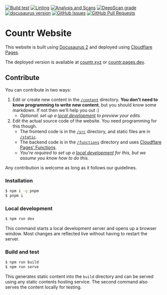 [![Build test](https://img.shields.io/github/actions/workflow/status/countr/website/build-test.yml)](https://github.com/countr/website/actions/workflows/build-test.yml)
[![Linting](https://img.shields.io/github/actions/workflow/status/countr/website/linting.yml?label=quality)](https://github.com/countr/website/actions/workflows/linting.yml)
[![Analysis and Scans](https://img.shields.io/github/actions/workflow/status/countr/website/analysis-and-scans.yml?label=scan)](https://github.com/countr/website/actions/workflows/analysis-and-scans.yml)
[![DeepScan grade](https://deepscan.io/api/teams/16173/projects/21787/branches/633467/badge/grade.svg)](https://deepscan.io/dashboard#view=project&tid=16173&pid=21787&bid=633467)
[![docusaurus version](https://img.shields.io/github/package-json/dependency-version/countr/website/@docusaurus/core?label=docusaurus)](https://github.com/facebook/docusaurus/releases)
[![GitHub Issues](https://img.shields.io/github/issues-raw/countr/website.svg)](https://github.com/countr/website/issues)
[![GitHub Pull Requests](https://img.shields.io/github/issues-pr-raw/countr/website.svg)](https://github.com/countr/website/pulls)

# Countr Website

This website is built using [Docusaurus 2](https://docusaurus.io/) and deployed using [Cloudflare Pages](https://pages.cloudflare.com/).

The deployed version is available at [countr.xyz](https://countr.xyz) or [countr.pages.dev](https://countr.pages.dev).

## Contribute

You can contribute in two ways:
1. Edit or create new content in the [`/content`](content/) directory. **You don't need to know programming to write new content**, but you should know some markdown. If not then we'll help you out :)
    * *Optional: set up a [local development](#local-development) to preview your edits.*
2. Edit the actual source code of the website. You need programming for this though.
    * The frontend code is in the [`/src`](src/) directory, and static files are in [`/static`](static/).
    * The backend code is in the [`/functions`](functions/) directory and uses [Cloudflare Pages' Functions](https://developers.cloudflare.com/pages/platform/functions/).
    * *You're required to set up a [local development](#local-development) for this, but we assume you know how to do this.*

Any contribution is welcome as long as it follows our guidelines.

### Installation

```sh
$ npm i -g pnpm
$ pnpm i
```

### Local development

```sh
$ npm run dev
```

This command starts a local development server and opens up a browser window. Most changes are reflected live without having to restart the server.

### Build and test

```sh
$ npm run build
$ npm run serve
```

This generates static content into the `build` directory and can be served using any static contents hosting service. The second command also serves the content locally for testing.
